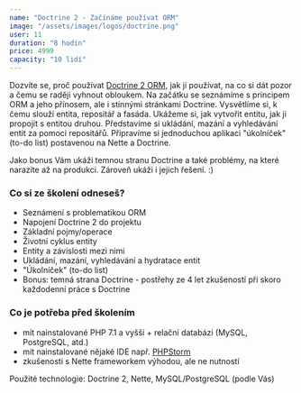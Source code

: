 ```yaml
---
name: "Doctrine 2 - Začínáme používat ORM"
image: "/assets/images/logos/doctrine.png"
user: 11
duration: "8 hodin"
price: 4999
capacity: "10 lidí"
---
```


Dozvíte se, proč používat <a href="http://www.doctrine-project.org/">Doctrine 2 ORM</a>, jak ji používat, na co si dát pozor a čemu se raději vyhnout obloukem. Na začátku se seznámíme s principem ORM a jeho přínosem, ale i stinnými stránkami Doctrine. Vysvětlíme si, k čemu slouží entita, repositář a fasáda. Ukážeme si, jak vytvořit entitu, jak ji propojit s entitou druhou. Představíme si ukládání, mazání a vyhledávání entit za pomoci repositářů. Připravíme si jednoduchou aplikaci "úkolníček" (to-do list) postavenou na Nette a Doctrine.

Jako bonus Vám ukáži temnou stranu Doctrine a také problémy, na které narazíte až na produkci. Zároveň ukáži i jejich řešení. :)

### Co si ze školení odneseš?

- Seznámení s problematikou ORM
- Napojení Doctrine 2 do projektu
- Základní pojmy/operace
- Životní cyklus entity
- Entity a závislosti mezi nimi
- Ukládání, mazání, vyhledávání a hydratace entit
- "Úkolníček" (to-do list)
- Bonus: temná strana Doctrine - postřehy ze 4 let zkušeností při skoro každodenní práce s Doctrine

### Co je potřeba před školením

- mít nainstalované PHP 7.1 a vyšší + relační databázi (MySQL, PostgreSQL, atd.)
- mít nainstalované nějaké IDE např. [PHPStorm](https://www.jetbrains.com/phpstorm/download/)
- zkušenosti s Nette frameworkem výhodou, ale ne nutností

Použité technologie: Doctrine 2, Nette, MySQL/PostgreSQL (podle Vás)

